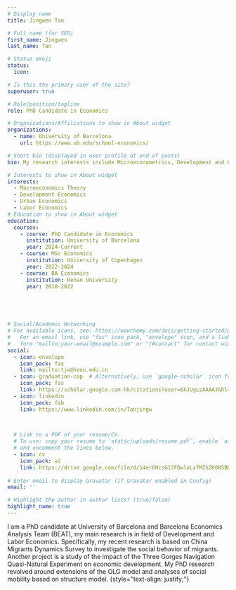 ```yaml
---
# Display name
title: Jingwen Tan

# Full name (for SEO)
first_name: Jingwen
last_name: Tan

# Status emoji
status:
  icon: 

# Is this the primary user of the site?
superuser: true

# Role/position/tagline
role: PhD Candidate in Economics

# Organizations/Affiliations to show in About widget
organizations:
  - name: University of Barcelona
    url: https://www.ub.edu/school-economics/

# Short bio (displayed in user profile at end of posts)
bio: My research interests include Microeconometrics, Development and Labour Economics.

# Interests to show in About widget
interests:
  - Macroeconomics Theory
  - Development Economics
  - Urban Economics
  - Labor Economics
# Education to show in About widget
education:
  courses:
    - course: PhD Candidate in Economics
      institution: University of Barcelona
      year: 2024-Current
    - course: MSc Economics
      institution: University of Copenhagen
      year: 2022-2024
    - course: BA Economics
      institution: Henan University
      year: 2018-2022



      

# Social/Academic Networking
# For available icons, see: https://wowchemy.com/docs/getting-started/page-builder/#icons
#   For an email link, use "fas" icon pack, "envelope" icon, and a link in the
#   form "mailto:your-email@example.com" or "/#contact" for contact widget.
social:
  - icon: envelope
    icon_pack: fas
    link: mailto:tjw@henu.edu.cn
  - icon: graduation-cap  # Alternatively, use `google-scholar` icon from `ai` icon pack
    icon_pack: fas
    link: https://scholar.google.com.hk/citations?user=6kJUgLsAAAAJ&hl=en
  - icon: linkedin
    icon_pack: fab
    link: https://www.linkedin.com/in/Tanjingw


    
  # Link to a PDF of your resume/CV.
  # To use: copy your resume to `static/uploads/resume.pdf`, enable `ai` icons in `params.yaml`,
  # and uncomment the lines below.
  - icon: cv
    icon_pack: ai
    link: https://drive.google.com/file/d/14er6HcsG12FOwloLxfMZh2K0N5BKSEiZ/view?usp=sharing
    
# Enter email to display Gravatar (if Gravatar enabled in Config)
email: ''

# Highlight the author in author lists? (true/false)
highlight_name: true
---
```


I am a PhD candidate at University of Barcelona and Barcelona Economics Analysis Team (BEAT), my main research is in field of Development and Labor Economics. Specifically, my recent research is based on China Migrants Dynamics Survey to investigate the social behavior of migrants. Another project is a study of the impact of the Three Gorges Navigation Quasi-Natural Experiment on economic development. My PhD research revolved around extensions of the OLG model and analyses of social mobility based on structure model.
{style="text-align: justify;"}
